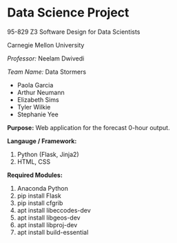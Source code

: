 # Data Science Project

95-829 Z3 Software Design for Data Scientists

Carnegie Mellon University

*Professor:* Neelam Dwivedi

*Team Name:* Data Stormers

- Paola Garcia
- Arthur Neumann
- Elizabeth Sims
- Tyler Wilkie
- Stephanie Yee

**Purpose:**
Web application for the forecast 0-hour output.

**Langauge / Framework:**

1. Python (Flask, Jinja2)
2. HTML, CSS

**Required Modules:**

1. Anaconda Python
2. pip install Flask
3. pip install cfgrib
4. apt install libeccodes-dev
5. apt install libgeos-dev
6. apt install libproj-dev
7. apt install build-essential
